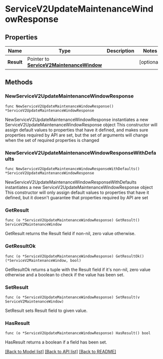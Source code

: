 # ServiceV2UpdateMaintenanceWindowResponse

## Properties

Name | Type | Description | Notes
------------ | ------------- | ------------- | -------------
**Result** | Pointer to [**ServiceV2MaintenanceWindow**](ServiceV2MaintenanceWindow.md) |  | [optional] 

## Methods

### NewServiceV2UpdateMaintenanceWindowResponse

`func NewServiceV2UpdateMaintenanceWindowResponse() *ServiceV2UpdateMaintenanceWindowResponse`

NewServiceV2UpdateMaintenanceWindowResponse instantiates a new ServiceV2UpdateMaintenanceWindowResponse object
This constructor will assign default values to properties that have it defined,
and makes sure properties required by API are set, but the set of arguments
will change when the set of required properties is changed

### NewServiceV2UpdateMaintenanceWindowResponseWithDefaults

`func NewServiceV2UpdateMaintenanceWindowResponseWithDefaults() *ServiceV2UpdateMaintenanceWindowResponse`

NewServiceV2UpdateMaintenanceWindowResponseWithDefaults instantiates a new ServiceV2UpdateMaintenanceWindowResponse object
This constructor will only assign default values to properties that have it defined,
but it doesn't guarantee that properties required by API are set

### GetResult

`func (o *ServiceV2UpdateMaintenanceWindowResponse) GetResult() ServiceV2MaintenanceWindow`

GetResult returns the Result field if non-nil, zero value otherwise.

### GetResultOk

`func (o *ServiceV2UpdateMaintenanceWindowResponse) GetResultOk() (*ServiceV2MaintenanceWindow, bool)`

GetResultOk returns a tuple with the Result field if it's non-nil, zero value otherwise
and a boolean to check if the value has been set.

### SetResult

`func (o *ServiceV2UpdateMaintenanceWindowResponse) SetResult(v ServiceV2MaintenanceWindow)`

SetResult sets Result field to given value.

### HasResult

`func (o *ServiceV2UpdateMaintenanceWindowResponse) HasResult() bool`

HasResult returns a boolean if a field has been set.


[[Back to Model list]](../README.md#documentation-for-models) [[Back to API list]](../README.md#documentation-for-api-endpoints) [[Back to README]](../README.md)


